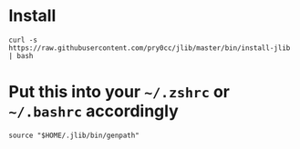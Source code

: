 # Install
```
curl -s https://raw.githubusercontent.com/pry0cc/jlib/master/bin/install-jlib | bash
```

# Put this into your `~/.zshrc` or `~/.bashrc` accordingly
```
source "$HOME/.jlib/bin/genpath"
```
